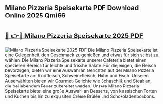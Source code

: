 ## Milano Pizzeria Speisekarte PDF Download Online 2025 Qmi66

# <h2><a href="http://gc7oh2.nevu.top/?p=Milano+Pizzeria+Speisekarte">🔗 👉🔴 Milano Pizzeria Speisekarte 2025 PDF</a></h2>

[![Milano Pizzeria Speisekarte 2025 PDF](https://i.imgur.com/dBaPXMq.png)](http://gc7oh2.nevu.top/?p=Milano+Pizzeria+Speisekarte)
Die Milano Pizzeria Speisekarte ist eine Gelegenheit, den Geschmack zu genießen und etwas für sich selbst zu wählen. Die Milano Pizzeria Speisekarte unserer Cafeteria bietet einen speziellen Bereich für leichte und frische Salate. Für diejenigen, die Fleisch bevorzugen, bieten wir eine Auswahl an Gerichten auf der Milano Pizzeria Speisekarte an: Rindfleisch, Schweinefleisch, Huhn und Fisch. Unseren Auserwählten bieten wir Gourmet-Gerichte wie Schaschlik und Steak an, die bei lebendem Feuer zubereitet werden. Unsere Milano Pizzeria Speisekarte bietet eine große Auswahl an Desserts, von klassischen Torten und Kuchen bis hin zu exquisiten Crème Brûlée und Schokoladenbonbons.
